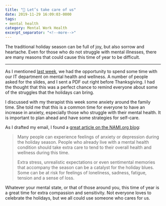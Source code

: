 ```yaml
---
title: "💮 Let’s take care of us"
date: 2019-11-29 16:09:03-0000
tags:
- mental health
category: Mental Work Health
excerpt_separator: "<!--more-->"
---
```


The traditional holiday season can be full of joy, but also sorrow and heartache. Even for those who do not struggle with mental illnesses, there are many reasons that could cause this time of year to be difficult.

<!--more-->
***

As I mentioned [last week](https://www.bennorris.org/2019/11/21/promoting-mental-wellness.html), we had the opportunity to spend some time with our IT department on mental health and wellness. A number of people asked for the slides, and I sent a PDF out right before Thanksgiving. I had the thought that this was a perfect chance to remind everyone about some of the struggles that the holidays can bring.

I discussed with my therapist this week some anxiety around the family time. She told me that this is a common time for everyone to have an increase in anxiety, especially those who struggle with their mental health. It is important to plan ahead and have some strategies for self-care.

As I drafted my email, I found a [great article on the NAMI.org blog](https://www.nami.org/Blogs/NAMI-Blog/November-2015/Tips-for-Managing-the-Holiday-Blues):

> Many people can experience feelings of anxiety or depression during the holiday season. People who already live with a mental health condition should take extra care to tend to their overall health and wellness during this time. 
> 
> Extra stress, unrealistic expectations or even sentimental memories that accompany the season can be a catalyst for the holiday blues. Some can be at risk for feelings of loneliness, sadness, fatigue, tension and a sense of loss. 

Whatever your mental state, or that of those around you, this time of year is a great time for extra compassion and sensitivity. Not everyone loves to celebrate the holidays, but we all could use someone who cares for us.